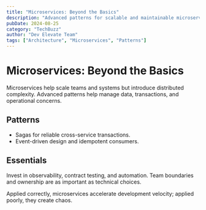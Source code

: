```yaml
---
title: "Microservices: Beyond the Basics"
description: "Advanced patterns for scalable and maintainable microservices architecture."
pubDate: 2024-08-25
category: "TechBuzz"
author: "Dev Elevate Team"
tags: ["Architecture", "Microservices", "Patterns"]
---
```


# Microservices: Beyond the Basics

Microservices help scale teams and systems but introduce distributed complexity. Advanced patterns help manage data, transactions, and operational concerns.

## Patterns

- Sagas for reliable cross-service transactions.
- Event-driven design and idempotent consumers.

## Essentials

Invest in observability, contract testing, and automation. Team boundaries and ownership are as important as technical choices.

Applied correctly, microservices accelerate development velocity; applied poorly, they create chaos.

